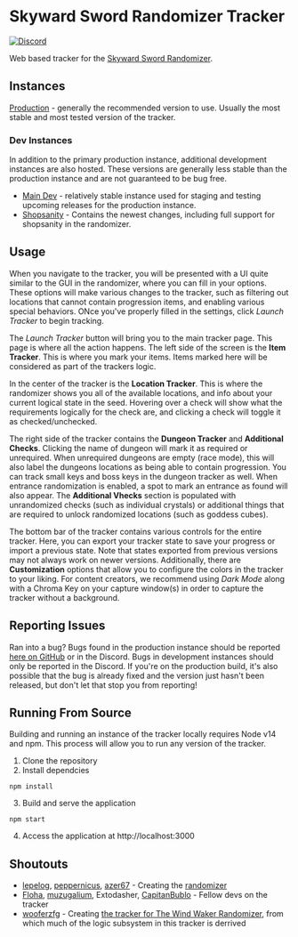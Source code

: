 # Skyward Sword Randomizer Tracker
[![Discord](https://discordapp.com/api/guilds/767090759773323264/embed.png?style=shield)](https://discord.gg/evpNKkaaw6)

Web based tracker for the [Skyward Sword Randomizer](https://github.com/lepelog/sslib).

## Instances
[Production](https://cjs8487.github.com/SS-Randomizer-Tracker) - generally the recommended version to use. Usually the most stable and most tested version of the tracker.

### Dev Instances
In addition to the primary production instance, additional development instances are also hosted. These versions are generally less stable than the production instance and are not guaranteed to be bug free.
- [Main Dev](https://devtracker.ssrando.com) - relatively stable instance used for staging and testing upcoming releases for the production instance.
- [Shopsanity](https://shopsanitytracker.ssrando.com) - Contains the newest changes, including full support for shopsanity in the randomizer.

## Usage
When you navigate to the tracker, you will be presented with a UI quite similar to the GUI in the randomizer, where you can fill in your options. These options will make various changes to the tracker, such as filtering out locations that cannot contain progression items, and enabling various special behaviors. ONce you've properly filled in the settings, click *Launch Tracker* to begin tracking.

The *Launch Tracker* button will bring you to the main tracker page. This page is where all the action happens. The left side of the screen is the **Item Tracker**. This is where you mark your items. Items marked here will be considered as part of the trackers logic.

In the center of the tracker is the **Location Tracker**. This is where the randomizer shows you all of the available locations, and info about your current logical state in the seed. Hovering over a check will show what the requirements logically for the check are, and clicking a check will toggle it as checked/unchecked.

The right side of the tracker contains the **Dungeon Tracker** and **Additional Checks**. Clicking the name of  dungeon will mark it as required or unrequired. When unrequired dungeons are empty (race mode), this will also label the dungeons locations as being able to contain progression. You can track small keys and boss keys in the dungeon tracker as well. When entrance randomization is enabled, a spot to mark an entrance as found will also appear. The **Additional Vhecks** section is populated with unrandomized checks (such as individual crystals) or additional things that are required to unlock randomized locations (such as goddess cubes).

The bottom bar of the tracker contains various controls for the entire tracker. Here, you can export your tracker state to save your progress or import a previous state. Note that states exported from previous versions may not always work on newer versions. Additionally, there are **Customization** options that allow you to configure the colors in the tracker to your liking. For content creators, we recommend using *Dark Mode* along with a Chroma Key on your capture window(s) in order to capture the tracker without a background.

## Reporting Issues

Ran into a bug? Bugs found in the production instance should be reported [here on GitHub](https://github.com/cjs8487/SS-Randomizer-Tracker/issues) or in the Discord. Bugs in development instances should only be reported in the Discord. If you're on the production build, it's also possible that the bug is already fixed and the version just hasn't been released, but don't let that stop you from reporting!

## Running From Source
Building and running an instance of the tracker locally requires Node v14 and npm. This process will allow you to run any version of the tracker.

1. Clone the repository
2. Install dependcies
```
npm install
```
3. Build and serve the application
```
npm start
```
4. Access the application at http://localhost:3000

## Shoutouts
- [lepelog](https://github.com/lepelog), [peppernicus](https://github.com/Peppernicus2000), [azer67](https://github.com/azer67) - Creating the [randomizer](https://github.com/ssrando/ssrando)
- [Floha](https://github.com/Floha258), [muzugalium](https://github.com/Muzugalium), Extodasher, [CapitanBublo](https://github.com/CapitanBublo) - Fellow devs on the tracker
- [wooferzfg](https://github.com/wooferzfg) - Creating [the tracker for The Wind Waker Randomizer](https://github.com/wooferzfg/tww-rando-tracker), from which much of the logic subsystem in this tracker is derrived
